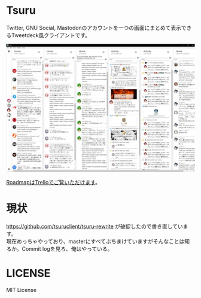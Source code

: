 # Tsuru
Twitter, GNU Social, Mastodonのアカウントを一つの画面にまとめて表示できるTweetdeck風クライアントです。  
  
![Tsuru動作画像](./images/ver0_1_0_view.jpg "はい")  
  
[RoadmapはTrelloでご覧いただけます](https://trello.com/b/Id3TjFbr)。  
  
# 現状
https://github.com/tsuruclient/tsuru-rewrite が破綻したので書き直しています。  
現在めっちゃやっており、masterにすべてぶちまけていますがそんなことは知るか。Commit logを見ろ、俺はやっている。  
  
# LICENSE
MIT License